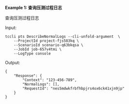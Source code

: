 **Example 1: 查询压测过程日志**

查询压测过程日志

Input: 

```
tccli pts DescribeNormalLogs --cli-unfold-argument  \
    --ProjectId project-fjs583kq \
    --ScenarioId scenario-q63bkqsa \
    --JobId job-657v4tmi \
    --LogType console
```

Output: 
```
{
    "Response": {
        "Context": "123-456-789",
        "NormalLogs": [],
        "RequestId": "nes5mdwkfrbfhbpjrs4ox6ck41xjn9jp"
    }
}
```

